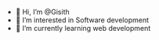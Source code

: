 - 👋 Hi, I’m @Gisith
- 👀 I’m interested in Software development
- 🌱 I’m currently learning web development


<!---
Gisithj/Gisithj is a ✨ special ✨ repository because its `README.md` (this file) appears on your GitHub profile.
You can click the Preview link to take a look at your changes.
--->
